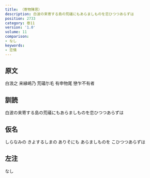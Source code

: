 ```yaml
---
title: （寄物陳思）
description: 白波の来寄する島の荒礒にもあらましものを恋ひつつあらずは
position: 2733
category: 巻11
version: '1.0'
volume: 11
comparison:
- なし
keywords:
- 恋情
---
```


## 原文

白浪之 来縁嶋乃 荒礒尓毛 有申物尾 戀乍不有者

## 訓読

白波の来寄する島の荒礒にもあらましものを恋ひつつあらずは

## 仮名

しらなみの きよするしまの ありそにも あらましものを こひつつあらずは

## 左注

なし
